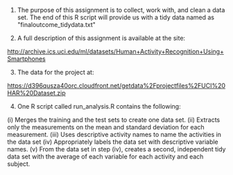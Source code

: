 1. The purpose of this assignment is to collect, work with, and clean a data set. The end of this R script will provide us with a tidy data named as "finaloutcome_tidydata.txt"

2. A full description of this assignment is available at the site: 

http://archive.ics.uci.edu/ml/datasets/Human+Activity+Recognition+Using+Smartphones

3. The data for the project at:

https://d396qusza40orc.cloudfront.net/getdata%2Fprojectfiles%2FUCI%20HAR%20Dataset.zip

4. One R script called run_analysis.R contains the following: 

(i)   Merges the training and the test sets to create one data set.
(ii)  Extracts only the measurements on the mean and standard deviation for each measurement. 
(iii) Uses descriptive activity names to name the activities in the data set
(iv)  Appropriately labels the data set with descriptive variable names. 
(v)   From the data set in step (iv), creates a second, independent tidy data set with the average of each variable for each activity and each subject.
